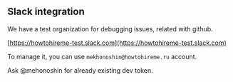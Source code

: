 ## Slack integration

We have a test organization for debugging issues, related with github.

[https://howtohireme-test.slack.com](https://howtohireme-test.slack.com)

To manage it, you can use `mekhonoshin@howtohireme.ru` account.

Ask @mehonoshin for already existing dev token.
